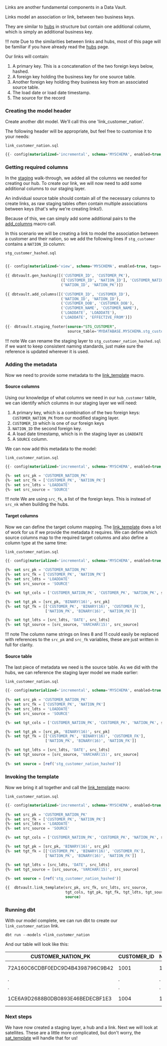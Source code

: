 Links are another fundamental components in a Data Vault. 

Links model an association or link, between two business keys. 

They are similar to [hubs](hubs.md) in structure but contain one additional column, which is simply an additional business key.

!!! note
    Due to the similarities between links and hubs, most of this page will be familiar if you have already read the
    [hubs](hubs.md) page.

Our links will contain:

1. A primary key. This is a concatenation of the two foreign keys below, hashed.
2. A foreign key holding the business key for one source table.
3. Another foreign key holding they business key from an associated source table. 
4. The load date or load date timestamp.
5. The source for the record

### Creating the model header

Create another dbt model. We'll call this one 'link_customer_nation'. 

The following header will be appropriate, but feel free to customise it to your needs:

```link_customer_nation.sql```
```sql
{{- config(materialized='incremental', schema='MYSCHEMA', enabled=true, tags='link') -}}

```

### Getting required columns

In the [staging](staging.md) walk-through, we added all the columns we needed for creating our hub.
To create our link, we will now need to add some additional columns to our staging layer. 

An individual source table should contain all of the necessary columns to create links, as raw staging
tables often contain multiple associations between keys (that's why we're creating links!).

Because of this, we can simply add some additional pairs to the [add_columns](macros.md#add_columns) macro call. 

In this scenario we will be creating a link to model the association between a customer and their nation, so we 
add the following lines if ```stg_customer``` contains a ```NATION_ID``` column:

```stg_customer_hashed.sql```
```sql hl_lines="4 5 7"

{{- config(materialized='view', schema='MYSCHEMA', enabled=true, tags='staging') -}}
                                                                                 
{{ dbtvault.gen_hashing([('CUSTOMER_ID', 'CUSTOMER_PK'),
                         (['CUSTOMER_ID', 'NATION_ID'], 'CUSTOMER_NATION_PK'),
                         ('NATION_ID', 'NATION_PK')])                            -}},
                                                                                 
{{ dbtvault.add_columns([('CUSTOMER_ID', 'CUSTOMER_ID'), 
                         ('NATION_ID', 'NATION_ID'),                        
                         ('CUSTOMER_DOB', 'CUSTOMER_DOB'),                       
                         ('CUSTOMER_NAME', 'CUSTOMER_NAME'),                     
                         ('LOADDATE', 'LOADDATE'),                               
                         ('LOADDATE', 'EFFECTIVE_FROM')])                         }}
                                                                                 
{{- dbtvault.staging_footer(source="STG_CUSTOMER",                               
                            source_table='MYDATABASE.MYSCHEMA.stg_customer')      }} 

``` 

!!! note
    We can rename the staging layer to ```stg_customer_nation_hashed.sql``` if we want to keep
    consistent naming standards, just make sure the reference is updated wherever it is used.

### Adding the metadata

Now we need to provide some metadata to the [link_template](macros.md#link_template) macro.

#### Source columns

Using our knowledge of what columns we need in our  ```hub_customer``` table, we can identify which columns in our
staging layer we will need:

1. A primary key, which is a combination of the two foreign keys: ```CUSTOMER_NATION_PK``` from our modified staging layer.
2. ```CUSTOMER_ID``` which is one of our foreign keys
3. ```NATION_ID``` the second foreign key.
3. A load date timestamp, which is in the staging layer as ```LOADDATE``` 
4. A ```SOURCE``` column.

We can now add this metadata to the model:

```link_customer_nation.sql```
```sql  hl_lines="3 4 5 6"
{{- config(materialized='incremental', schema='MYSCHEMA', enabled=true, tags='link') -}}

{%- set src_pk = 'CUSTOMER_NATION_PK'                                                -%}
{%- set src_fk = ['CUSTOMER_PK', 'NATION_PK']                                        -%}
{%- set src_ldts = 'LOADDATE'                                                        -%}
{%- set src_source = 'SOURCE'                                                        -%}

```

!!! note 
    We are using ```src_fk```, a list of the foreign keys. This is instead of ```src_nk``` when building the hubs.

#### Target columns

Now we can define the target column mapping. The [link_template](macros.md#link_template) does a lot of work for us if we
provide the metadata it requires. We can define which source columns map to the required target columns and also 
define a column type at the same time:

```link_customer_nation.sql```
```sql hl_lines="8 10 11 12 14 15"
{{- config(materialized='incremental', schema='MYSCHEMA', enabled=true, tags='link')        -}}
                                                                                               
{%- set src_pk = 'CUSTOMER_NATION_PK'                                                       -%}
{%- set src_fk = ['CUSTOMER_PK', 'NATION_PK']                                               -%}
{%- set src_ldts = 'LOADDATE'                                                               -%}
{%- set src_source = 'SOURCE'                                                               -%}

{%- set tgt_cols = ['CUSTOMER_NATION_PK', 'CUSTOMER_PK', 'NATION_PK', src_ldts, src_source] -%}

{%- set tgt_pk = [src_pk, 'BINARY(16)', src_pk]                                             -%}
{%- set tgt_fk = [['CUSTOMER_PK', 'BINARY(16)', 'CUSTOMER_FK'],
                  ['NATION_PK', 'BINARY(16)', 'NATION_FK']]                                 -%}

{%- set tgt_ldts = [src_ldts, 'DATE', src_ldts]                                             -%}
{%- set tgt_source = [src_source, 'VARCHAR(15)', src_source]                                -%}

```        

!!! note
    The column name strings on lines 8 and 11 could easily be replaced with references to 
    the ```src_pk``` and ```src_fk``` variables, these are just written in full for clarity. 
     

#### Source table

The last piece of metadata we need is the source table. As we did with the hubs, we can reference
the staging layer model we made earlier:

```link_customer_nation.sql```

```sql hl_lines="17"
{{- config(materialized='incremental', schema='MYSCHEMA', enabled=true, tags='link')        -}}
                                                                                               
{%- set src_pk = 'CUSTOMER_NATION_PK'                                                       -%}
{%- set src_fk = ['CUSTOMER_PK', 'NATION_PK']                                               -%}
{%- set src_ldts = 'LOADDATE'                                                               -%}
{%- set src_source = 'SOURCE'                                                               -%}

{%- set tgt_cols = ['CUSTOMER_NATION_PK', 'CUSTOMER_PK', 'NATION_PK', src_ldts, src_source] -%}

{%- set tgt_pk = [src_pk, 'BINARY(16)', src_pk]                                             -%}
{%- set tgt_fk = [['CUSTOMER_PK', 'BINARY(16)', 'CUSTOMER_FK'],
                  ['NATION_PK', 'BINARY(16)', 'NATION_FK']]                                 -%}

{%- set tgt_ldts = [src_ldts, 'DATE', src_ldts]                                             -%}
{%- set tgt_source = [src_source, 'VARCHAR(15)', src_source]                                -%}
                                                                                    
{%- set source = [ref('stg_customer_nation_hashed')]                                        -%}
```

### Invoking the template 

Now we bring it all together and call the [link_template](macros.md#link_template) macro:

```link_customer_nation.sql```
```sql hl_lines="19 20 21"
{{- config(materialized='incremental', schema='MYSCHEMA', enabled=true, tags='link')        -}}
                                                                                               
{%- set src_pk = 'CUSTOMER_NATION_PK'                                                       -%}
{%- set src_fk = ['CUSTOMER_PK', 'NATION_PK']                                               -%}
{%- set src_ldts = 'LOADDATE'                                                               -%}
{%- set src_source = 'SOURCE'                                                               -%}

{%- set tgt_cols = ['CUSTOMER_NATION_PK', 'CUSTOMER_PK', 'NATION_PK', src_ldts, src_source] -%}

{%- set tgt_pk = [src_pk, 'BINARY(16)', src_pk]                                             -%}
{%- set tgt_fk = [['CUSTOMER_PK', 'BINARY(16)', 'CUSTOMER_FK'],
                  ['NATION_PK', 'BINARY(16)', 'NATION_FK']]                                 -%}

{%- set tgt_ldts = [src_ldts, 'DATE', src_ldts]                                             -%}
{%- set tgt_source = [src_source, 'VARCHAR(15)', src_source]                                -%}
                                                                                    
{%- set source = [ref('stg_customer_nation_hashed')]                                        -%}

{{  dbtvault.link_template(src_pk, src_fk, src_ldts, src_source,
                           tgt_cols, tgt_pk, tgt_fk, tgt_ldts, tgt_source,
                           source)                                                           }}

```

### Running dbt

With our model complete, we can run dbt to create our ```link_customer_nation``` link.

```dbt run --models +link_customer_nation```

And our table will look like this:

| CUSTOMER_NATION_PK               | CUSTOMER_ID  | NATION_ID    | LOADDATE   | SOURCE       |
| -------------------------------- | ------------ | ------------ | ---------- | ------------ |
| 72A160C6CDBF0EDC9D4B4398796C9B42 | 1001         | 10001        | 1993-01-01 | STG_CUSTOMER |
|               .                  | .            | .            | .          | .            |
|               .                  | .            | .            | .          | .            |
| 1CE6A9D2688B0DB0893E46BEDECBF1E3 | 1004         | 10004        | 1993-01-01 | STG_CUSTOMER |


### Next steps

We have now created a staging layer, a hub and a link. Next we will look at satellites. 
These are a little more complicated, but don't worry, the [sat_template](macros.md#sat_template) will handle that for 
us! 
